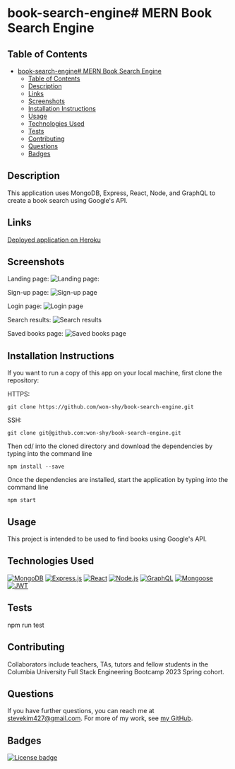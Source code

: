 # book-search-engine# MERN Book Search Engine

## Table of Contents

- [book-search-engine# MERN Book Search Engine](#book-search-engine-mern-book-search-engine)
  - [Table of Contents](#table-of-contents)
  - [Description](#description)
  - [Links](#links)
  - [Screenshots](#screenshots)
  - [Installation Instructions](#installation-instructions)
  - [Usage](#usage)
  - [Technologies Used](#technologies-used)
  - [Tests](#tests)
  - [Contributing](#contributing)
  - [Questions](#questions)
  - [Badges](#badges)

## Description

This application uses MongoDB, Express, React, Node, and GraphQL to create a book search using Google's API.

## Links

[Deployed application on Heroku]()

## Screenshots

Landing page:
![Landing page:]()

Sign-up page:
![Sign-up page]()

Login page:
![Login page]()

Search results:
![Search results]()

Saved books page:
![Saved books page]()

## Installation Instructions

If you want to run a copy of this app on your local machine, first clone the repository:

HTTPS:

```
git clone https://github.com/won-shy/book-search-engine.git
```

SSH:

```
git clone git@github.com:won-shy/book-search-engine.git

```

Then cd/ into the cloned directory and download the dependencies by typing into the command line

```
npm install --save
```

Once the dependencies are installed, start the application by typing into the command line

```
npm start
```

## Usage

This project is intended to be used to find books using Google's API.

## Technologies Used

[![MongoDB](https://img.shields.io/badge/built%20with-MongoDB-4db33d)](https://www.mongodb.com/) [![Express.js](https://img.shields.io/badge/built%20with-Express.js-303030)](https://expressjs.com/) [![React](https://img.shields.io/badge/built%20with-React-61dbfb)](https://reactjs.org/) [![Node.js](https://img.shields.io/badge/built%20with-Node.js-3c873a)](https://nodejs.org/en/) [![GraphQL](https://img.shields.io/badge/built%20with-GraphQL-c00095)](https://graphql.org/) [![Mongoose](https://img.shields.io/badge/built%20with-Mongoose-880000)](https://mongoosejs.com/) [![JWT](https://img.shields.io/badge/built%20with-JWT-d63aff)](https://jwt.io/)

## Tests

npm run test

## Contributing

Collaborators include teachers, TAs, tutors and fellow students in the Columbia University Full Stack Engineering Bootcamp 2023 Spring cohort.

## Questions

If you have further questions, you can reach me at <stevekim427@gmail.com>. For more of my work, see [my GitHub](https://github.com/won-shy).

## Badges

[![License badge](https://img.shields.io/badge/license-MIT-343a40)](./LICENSE)
